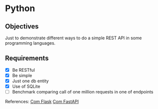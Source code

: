 # Python

## Objectives

Just to demonstrate different ways to do a simple REST API in some programming languages.

## Requirements

- [x] Be RESTful
- [x] Be simple
- [x] Just one db entity
- [x] Use of SQLite
- [ ] Benchmark comparing call of one million requests in one of endpoints

References:
[Com Flask](https://nataniel-paiva.medium.com/cria%C3%A7%C3%A3o-de-uma-api-rest-com-python-76696d17bfb9)
[Com FastAPI](https://medium.com/@vinicius_/como-criar-uma-api-rest-usando-python-com-fastapi-framework-1701849c0ce6)
